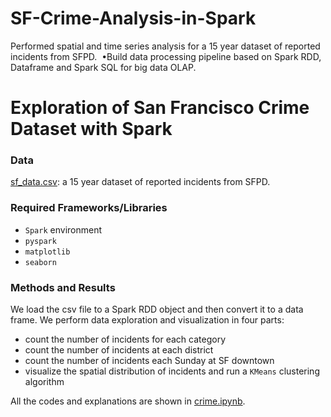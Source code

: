 # SF-Crime-Analysis-in-Spark

Performed spatial and time series analysis for a 15 year dataset of reported incidents from SFPD. 
•Build data processing pipeline based on Spark RDD, Dataframe and Spark SQL for big data OLAP. 

# Exploration of San Francisco Crime Dataset with Spark

### Data
[sf_data.csv](https://data.sfgov.org/Public-Safety/sf-data/skgt-fej3/data): a 15 year dataset of reported incidents from SFPD. 

### Required Frameworks/Libraries
- ``Spark`` environment 
- ``pyspark``
- ``matplotlib``
-  ``seaborn``

### Methods and Results
We load the csv file to a Spark RDD object and then convert it to a data frame. We perform data exploration and visualization in four parts:     
- count the number of incidents for each category
- count the number of incidents at each district
- count the number of incidents each Sunday at SF downtown
- visualize the spatial distribution of incidents and run a ``KMeans`` clustering algorithm

All the codes and explanations are shown in [crime.ipynb](crime.ipynb).
